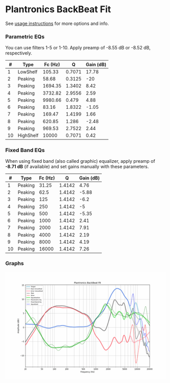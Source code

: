 # Plantronics BackBeat Fit
See [usage instructions](https://github.com/jaakkopasanen/AutoEq#usage) for more options and info.

### Parametric EQs
You can use filters 1-5 or 1-10. Apply preamp of -8.55 dB or -8.52 dB, respectively.

|   # | Type      |   Fc (Hz) |      Q |   Gain (dB) |
|-----|-----------|-----------|--------|-------------|
|   1 | LowShelf  |    105.33 | 0.7071 |       17.78 |
|   2 | Peaking   |     58.68 | 0.3125 |      -20    |
|   3 | Peaking   |   1694.35 | 1.3402 |        8.42 |
|   4 | Peaking   |   3732.82 | 2.9556 |        2.59 |
|   5 | Peaking   |   9980.66 | 0.479  |        4.88 |
|   6 | Peaking   |     83.16 | 1.8322 |       -1.05 |
|   7 | Peaking   |    169.47 | 1.4199 |        1.66 |
|   8 | Peaking   |    620.85 | 1.286  |       -2.48 |
|   9 | Peaking   |    969.53 | 2.7522 |        2.44 |
|  10 | HighShelf |  10000    | 0.7071 |        0.42 |

### Fixed Band EQs
When using fixed band (also called graphic) equalizer, apply preamp of **-8.71 dB** (if available) and set gains manually with these parameters.

|   # | Type    |   Fc (Hz) |      Q |   Gain (dB) |
|-----|---------|-----------|--------|-------------|
|   1 | Peaking |     31.25 | 1.4142 |        4.76 |
|   2 | Peaking |     62.5  | 1.4142 |       -5.88 |
|   3 | Peaking |    125    | 1.4142 |       -6.2  |
|   4 | Peaking |    250    | 1.4142 |       -5    |
|   5 | Peaking |    500    | 1.4142 |       -5.35 |
|   6 | Peaking |   1000    | 1.4142 |        2.41 |
|   7 | Peaking |   2000    | 1.4142 |        7.91 |
|   8 | Peaking |   4000    | 1.4142 |        2.19 |
|   9 | Peaking |   8000    | 1.4142 |        4.19 |
|  10 | Peaking |  16000    | 1.4142 |        7.26 |

### Graphs
![](./Plantronics%20BackBeat%20Fit.png)
